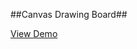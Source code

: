 ##Canvas Drawing Board##

[View Demo](https://weianofsteel.github.io/Learn-By-Doing/06-canvas-drawing/)